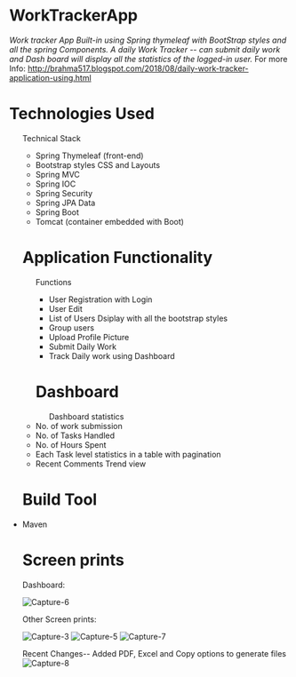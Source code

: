 # WorkTrackerApp
<i>Work tracker App Built-in using Spring thymeleaf with BootStrap styles and all the spring Components. 
A daily Work Tracker -- can submit daily work and Dash board will display all the statistics of the logged-in user.</i>
For more Info: http://brahma517.blogspot.com/2018/08/daily-work-tracker-application-using.html
# Technologies Used
  <ul> Technical Stack <ul>
  <li> Spring Thymeleaf (front-end)</li>
  <li> Bootstrap styles CSS and Layouts</li>
  <li> Spring MVC</li>  
  <li> Spring IOC </li>
  <li> Spring Security</li>
  <li> Spring JPA Data </li>
  <li> Spring Boot </li>
  <li> Tomcat (container embedded with Boot)</li>
  </ul>
  
# Application Functionality
  <ul> Functions <ul>
  <li> User Registration with Login</li>
  <li> User Edit </li>
  <li> List of Users Dsiplay with all the bootstrap styles</li>  
  <li> Group users </li>
  <li> Upload Profile Picture </li>
  <li> Submit Daily Work</li>
  <li> Track Daily work using Dashboard </li>
  </ul>
  
 # Dashboard
   <ul> Dashboard statistics </ul>
   <li> No. of work submission</li>
   <li> No. of Tasks Handled </li>
   <li> No. of Hours Spent </li>
   <li> Each Task level statistics in a table with pagination</li>
   <li> Recent Comments Trend view </li>
   </ul>
  
  # Build Tool
  <li> Maven</li>
  
  # Screen prints 
  
  Dashboard:
  
  ![Capture-6](https://github.com/Brahmaiah-Rayalla/WorkTrackerApp/blob/master/Capture-6.PNG)
  
  Other Screen prints:
  
  ![Capture-3](https://github.com/Brahmaiah-Rayalla/WorkTrackerApp/blob/master/Capture-3.PNG)
  ![Capture-5](https://github.com/Brahmaiah-Rayalla/WorkTrackerApp/blob/master/Capture-5.PNG)
  ![Capture-7](https://github.com/Brahmaiah-Rayalla/WorkTrackerApp/blob/master/Capture-7.PNG)
  
  Recent Changes-- Added PDF, Excel and Copy options to generate files
  ![Capture-8](https://github.com/Brahmaiah-Rayalla/WorkTrackerApp/blob/master/Capture-8.PNG)
  


  
